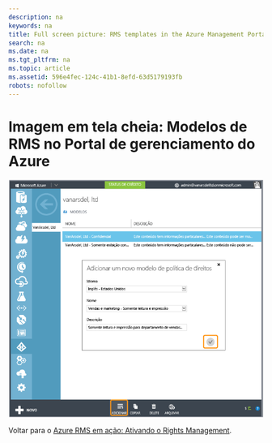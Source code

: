 ```yaml
---
description: na
keywords: na
title: Full screen picture: RMS templates in the Azure Management Portal
search: na
ms.date: na
ms.tgt_pltfrm: na
ms.topic: article
ms.assetid: 596e4fec-124c-41b1-8efd-63d5179193fb
robots: nofollow
---
```

# Imagem em tela cheia: Modelos de RMS no Portal de gerenciamento do Azure
![](../Image/AzRMS_TemplatesPortal.png)

Voltar para o [Azure RMS em ação: Ativando o Rights Management](http://technet.microsoft.com/library/jj585026.aspx).

